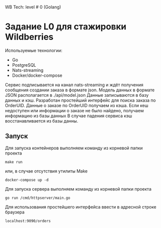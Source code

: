 WB Tech: level # 0 (Golang)

# Задание L0 для стажировки Wildberries 

Используемые технологии:
- Go 
- PostgreSQL
- Nats-streaming
- Docker/docker-compose

Сервис подписывается на канал nats-streaming и ждёт получения сообщения создании заказа в формате json. Модель данных в формате JSON располагается в ./api/model.json
Данные записываются в базу данных и кэш.
Разработан простейший интерфейс для поиска заказа по OrderUID.
Данные о заказе по OrderUID получаем из кэша. Если кеш недоступен или информации о заказе не было найдено, получаем информацию из базы данных
В случае падения сервиса кэш восстанавливается из базы данны. 


## Запуск
Для запуска контейнеров выполняем команду из корневой папки проекта 
```
make run
```
или, в случае отсутствия утилиты Make
```
docker-compose up -d
```

Для запуска сервера выполняем команду из корневой папки проекта 
```
go run /cmd/httpserver/main.go
```

Для использования простейшего интерфейса ввести в адресной строке браузера
```
localhost:9090/orders
```